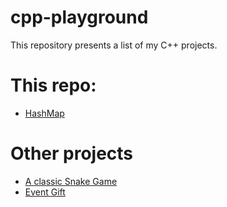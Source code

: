 # cpp-playground
This repository presents a list of my C++ projects.

# This repo:
- [HashMap](https://github.com/chapeullah/cpp-playground/tree/main/hash-map)

# Other projects
- [A classic Snake Game](https://github.com/chapeullah/SnakeGame)
- [Event Gift](https://github.com/chapeullah/EventGift)
